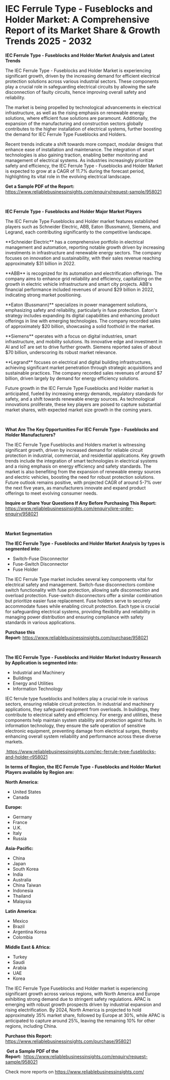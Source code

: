 <p><h1>IEC Ferrule Type - Fuseblocks and Holder Market: A Comprehensive Report of its Market Share & Growth Trends 2025 - 2032</h1></p><p><strong>IEC Ferrule Type - Fuseblocks and Holder Market Analysis and Latest Trends</strong></p>
<p><p>The IEC Ferrule Type - Fuseblocks and Holder Market is experiencing significant growth, driven by the increasing demand for efficient electrical protection solutions across various industrial sectors. These components play a crucial role in safeguarding electrical circuits by allowing the safe disconnection of faulty circuits, hence improving overall safety and reliability.</p><p>The market is being propelled by technological advancements in electrical infrastructure, as well as the rising emphasis on renewable energy solutions, where efficient fuse solutions are paramount. Additionally, the expansion of the manufacturing and construction sectors globally contributes to the higher installation of electrical systems, further boosting the demand for IEC Ferrule Type Fuseblocks and Holders.</p><p>Recent trends indicate a shift towards more compact, modular designs that enhance ease of installation and maintenance. The integration of smart technologies is also gaining traction, enabling better monitoring and management of electrical systems. As industries increasingly prioritize safety and efficiency, the IEC Ferrule Type - Fuseblocks and Holder Market is expected to grow at a CAGR of 11.7% during the forecast period, highlighting its vital role in the evolving electrical landscape.</p></p>
<p><strong>Get a Sample PDF of the Report:&nbsp;</strong> <a href="https://www.reliablebusinessinsights.com/enquiry/request-sample/958021?utm_campaign=2190&utm_medium=2&utm_source=Github&utm_content=ia&utm_term=21032025&utm_id=iec-ferrule-type-fuseblocks-and-holder">https://www.reliablebusinessinsights.com/enquiry/request-sample/958021</a></p>
<p>&nbsp;</p>
<p><strong>IEC Ferrule Type - Fuseblocks and Holder Major Market Players</strong></p>
<p><p>The IEC Ferrule Type Fuseblocks and Holder market features established players such as Schneider Electric, ABB, Eaton (Bussmann), Siemens, and Legrand, each contributing significantly to the competitive landscape. </p><p>**Schneider Electric** has a comprehensive portfolio in electrical management and automation, reporting notable growth driven by increasing investments in infrastructure and renewable energy sectors. The company focuses on innovation and sustainability, with their sales revenue reaching approximately $31 billion in 2022.</p><p>**ABB** is recognized for its automation and electrification offerings. The company aims to enhance grid reliability and efficiency, capitalizing on the growth in electric vehicle infrastructure and smart city projects. ABB's financial performance included revenues of around $29 billion in 2022, indicating strong market positioning.</p><p>**Eaton (Bussmann)** specializes in power management solutions, emphasizing safety and reliability, particularly in fuse protection. Eaton's strategy includes expanding its digital capabilities and enhancing product offerings in line with emerging technologies. The company recorded sales of approximately $20 billion, showcasing a solid foothold in the market.</p><p>**Siemens** operates with a focus on digital industries, smart infrastructure, and mobility solutions. Its innovative edge and investment in AI and IoT are set to drive further growth. Siemens reported sales of about $70 billion, underscoring its robust market relevance.</p><p>**Legrand** focuses on electrical and digital building infrastructures, achieving significant market penetration through strategic acquisitions and sustainable practices. The company recorded sales revenues of around $7 billion, driven largely by demand for energy efficiency solutions.</p><p>Future growth in the IEC Ferrule Type Fuseblocks and Holder market is anticipated, fueled by increasing energy demands, regulatory standards for safety, and a shift towards renewable energy sources. As technological innovations proliferate, these key players are poised to capture substantial market shares, with expected market size growth in the coming years.</p></p>
<p>&nbsp;</p>
<p><strong>What Are The Key Opportunities For IEC Ferrule Type - Fuseblocks and Holder Manufacturers?</strong></p>
<p><p>The IEC Ferrule Type Fuseblocks and Holders market is witnessing significant growth, driven by increased demand for reliable circuit protection in industrial, commercial, and residential applications. Key growth trends include the integration of smart technologies in electrical systems and a rising emphasis on energy efficiency and safety standards. The market is also benefiting from the expansion of renewable energy sources and electric vehicles, boosting the need for robust protection solutions. Future outlook remains positive, with projected CAGR of around 5-7% over the next five years, as manufacturers innovate and expand product offerings to meet evolving consumer needs.</p></p>
<p><strong>Inquire or Share Your Questions If Any Before Purchasing This Report:</strong> <a href="https://www.reliablebusinessinsights.com/enquiry/pre-order-enquiry/958021?utm_campaign=2190&utm_medium=2&utm_source=Github&utm_content=ia&utm_term=21032025&utm_id=iec-ferrule-type-fuseblocks-and-holder">https://www.reliablebusinessinsights.com/enquiry/pre-order-enquiry/958021</a></p>
<p>&nbsp;</p>
<p><strong>Market Segmentation</strong></p>
<p><strong>The IEC Ferrule Type - Fuseblocks and Holder Market Analysis by types is segmented into:</strong></p>
<p><ul><li>Switch-Fuse Disconnector</li><li>Fuse-Switch Disconnector</li><li>Fuse Holder</li></ul></p>
<p><p>The IEC Ferrule Type market includes several key components vital for electrical safety and management. Switch-fuse disconnectors combine switch functionality with fuse protection, allowing safe disconnection and overload protection. Fuse-switch disconnectors offer a similar combination but prioritize easier fuse replacement. Fuse holders serve to securely accommodate fuses while enabling circuit protection. Each type is crucial for safeguarding electrical systems, providing flexibility and reliability in managing power distribution and ensuring compliance with safety standards in various applications.</p></p>
<p><strong>Purchase this Report:&nbsp;</strong><a href="https://www.reliablebusinessinsights.com/purchase/958021?utm_campaign=2190&utm_medium=2&utm_source=Github&utm_content=ia&utm_term=21032025&utm_id=iec-ferrule-type-fuseblocks-and-holder">https://www.reliablebusinessinsights.com/purchase/958021</a></p>
<p>&nbsp;</p>
<p><strong>The IEC Ferrule Type - Fuseblocks and Holder Market Industry Research by Application is segmented into:</strong></p>
<p><ul><li>Industrial and Machinery</li><li>Buildings</li><li>Energy and Utilities</li><li>Information Technology</li></ul></p>
<p><p>IEC ferrule type fuseblocks and holders play a crucial role in various sectors, ensuring reliable circuit protection. In industrial and machinery applications, they safeguard equipment from overloads. In buildings, they contribute to electrical safety and efficiency. For energy and utilities, these components help maintain system stability and protection against faults. In information technology, they ensure the safe operation of sensitive electronic equipment, preventing damage from electrical surges, thereby enhancing overall system reliability and performance across these diverse markets.</p></p>
<p><a href="https://www.reliablebusinessinsights.com/iec-ferrule-type-fuseblocks-and-holder-r958021?utm_campaign=2190&utm_medium=2&utm_source=Github&utm_content=ia&utm_term=21032025&utm_id=iec-ferrule-type-fuseblocks-and-holder">&nbsp;https://www.reliablebusinessinsights.com/iec-ferrule-type-fuseblocks-and-holder-r958021</a></p>
<p><strong>In terms of Region, the IEC Ferrule Type - Fuseblocks and Holder Market Players available by Region are:</strong></p>
<p>
    <p> <strong> North America: </strong>
        <ul>
            <li>United States</li>
            <li>Canada</li>
        </ul>
        </p> 
    <p> <strong> Europe: </strong>
        <ul>
            <li>Germany</li>
            <li>France</li>
            <li>U.K.</li>
            <li>Italy</li>
            <li>Russia</li>
        </ul>
        </p> 
    <p> <strong> Asia-Pacific: </strong>
        <ul>
            <li>China</li>
            <li>Japan</li>
            <li>South Korea</li>
            <li>India</li>
            <li>Australia</li>
            <li>China Taiwan</li>
            <li>Indonesia</li>
            <li>Thailand</li>
            <li>Malaysia</li>
        </ul>
        </p> 
    <p> <strong> Latin America: </strong>
        <ul>
            <li>Mexico</li>
            <li>Brazil</li>
            <li>Argentina Korea</li>
            <li>Colombia</li>
        </ul>
        </p> 
    <p> <strong> Middle East & Africa: </strong>
        <ul>
            <li>Turkey</li>
            <li>Saudi</li>
            <li>Arabia</li>
            <li>UAE</li>
            <li>Korea</li>
        </ul>
    </p>
    </p>
<p><p>The IEC Ferrule Type Fuseblocks and Holder market is experiencing significant growth across various regions, with North America and Europe exhibiting strong demand due to stringent safety regulations. APAC is emerging with robust growth prospects driven by industrial expansion and rising electrification. By 2024, North America is projected to hold approximately 35% market share, followed by Europe at 30%, while APAC is anticipated to capture around 25%, leaving the remaining 10% for other regions, including China.</p></p>
<p><strong>Purchase this Report: </strong><a href="https://www.reliablebusinessinsights.com/purchase/958021?utm_campaign=2190&utm_medium=2&utm_source=Github&utm_content=ia&utm_term=21032025&utm_id=iec-ferrule-type-fuseblocks-and-holder">https://www.reliablebusinessinsights.com/purchase/958021</a></p>
<p>&nbsp;<strong>Get a Sample PDF of the Report:&nbsp;&nbsp;</strong><a href="https://www.reliablebusinessinsights.com/enquiry/request-sample/958021?utm_campaign=2190&utm_medium=2&utm_source=Github&utm_content=ia&utm_term=21032025&utm_id=iec-ferrule-type-fuseblocks-and-holder">https://www.reliablebusinessinsights.com/enquiry/request-sample/958021</a></p>
<p><strong></strong></p>
<p>Check more reports on <a href="https://www.reliablebusinessinsights.com/?utm_campaign=2190&utm_medium=2&utm_source=Github&utm_content=ia&utm_term=21032025&utm_id=iec-ferrule-type-fuseblocks-and-holder">https://www.reliablebusinessinsights.com/</a></p>